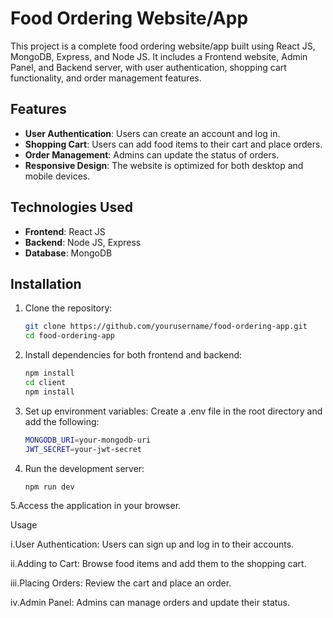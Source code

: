 # Food Ordering Website/App

This project is a complete food ordering website/app built using React JS, MongoDB, Express, and Node JS. It includes a Frontend website, Admin Panel, and Backend server, with user authentication, shopping cart functionality, and order management features.

## Features

- **User Authentication**: Users can create an account and log in.
- **Shopping Cart**: Users can add food items to their cart and place orders.
- **Order Management**: Admins can update the status of orders.
- **Responsive Design**: The website is optimized for both desktop and mobile devices.

## Technologies Used

- **Frontend**: React JS
- **Backend**: Node JS, Express
- **Database**: MongoDB

## Installation

1. Clone the repository:
   ```bash
   git clone https://github.com/yourusername/food-ordering-app.git
   cd food-ordering-app
   
2. Install dependencies for both frontend and backend:
   ```bash
   npm install
   cd client
   npm install

3. Set up environment variables: Create a .env file in the root directory and add the following:
   ```bash
   MONGODB_URI=your-mongodb-uri
   JWT_SECRET=your-jwt-secret

4. Run the development server:
   ```bash
   npm run dev

5.Access the application in your browser.

Usage

  i.User Authentication: Users can sign up and log in to their accounts.

  ii.Adding to Cart: Browse food items and add them to the shopping cart.

  iii.Placing Orders: Review the cart and place an order.

  iv.Admin Panel: Admins can manage orders and update their status.
